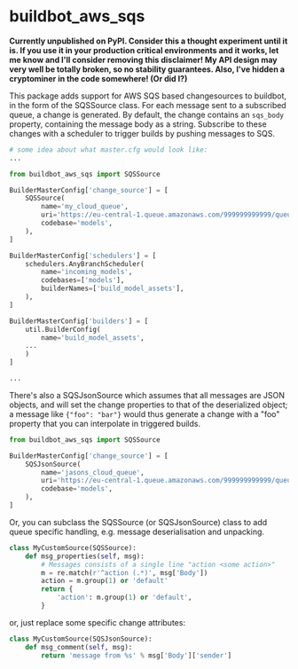 # buildbot_aws_sqs

**Currently unpublished on PyPI. Consider this a thought
experiment until it is. If you use it in your production critical
environments and it works, let me know and I'll consider removing
this disclaimer! My API design may very well be totally broken,
so no stability guarantees. Also, I've hidden a cryptominer in
the code somewhere! (Or did I?)**

This package adds support for AWS SQS based changesources to
buildbot, in the form of the SQSSource class. For each message
sent to a subscribed queue, a change is generated. By default,
the change contains an `sqs_body` property, containing the
message body as a string. Subscribe to these changes with a
scheduler to trigger builds by pushing messages to SQS.

```python
# some idea about what master.cfg would look like:
...

from buildbot_aws_sqs import SQSSource

BuilderMasterConfig['change_source'] = [
    SQSSource(
        name='my_cloud_queue',
        uri='https://eu-central-1.queue.amazonaws.com/999999999999/queue',
        codebase='models',
    ),
]

BuilderMasterConfig['schedulers'] = [
    schedulers.AnyBranchScheduler(
        name='incoming_models',
        codebases=['models'],
        builderNames=['build_model_assets'],
    ),
]

BuilderMasterConfig['builders'] = [
    util.BuilderConfig(
        name='build_model_assets',
    ...
    )
]

...
```

There's also a SQSJsonSource which assumes that all messages are
JSON objects, and will set the change properties to that of the
deserialized object; a message like `{"foo": "bar"}` would thus
generate a change with a "foo" property that you can interpolate
in triggered builds.

```python
from buildbot_aws_sqs import SQSSource

BuilderMasterConfig['change_source'] = [
    SQSJsonSource(
        name='jasons_cloud_queue',
        uri='https://eu-central-1.queue.amazonaws.com/999999999999/queue',
        codebase='models',
    ),
]
```

Or, you can subclass the SQSSource (or SQSJsonSource) class to
add queue specific handling, e.g. message deserialisation and
unpacking.

```python
class MyCustomSource(SQSSource):
    def msg_properties(self, msg):
        # Messages consists of a single line "action <some action>"
        m = re.match(r'^action (.*)', msg['Body'])
        action = m.group(1) or 'default'
        return {
            'action': m.group(1) or 'default',
        }
```

or, just replace some specific change attributes:

```python
class MyCustomSource(SQSJsonSource):
    def msg_comment(self, msg):
        return 'message from %s' % msg['Body']['sender']
```
